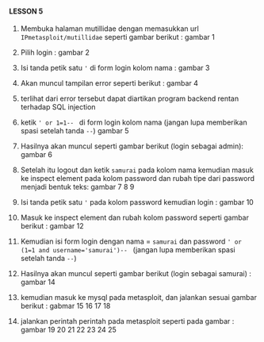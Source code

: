 #### LESSON 5

1. Membuka halaman mutillidae dengan memasukkan url `IPmetasploit/mutillidae` seperti gambar berikut : gambar 1

2. Pilih login : gambar 2

3. Isi tanda petik satu ` ' ` di form login kolom nama : gambar 3

4. Akan muncul tampilan error seperti berikut : gambar 4 

5. terlihat dari error tersebut dapat diartikan program backend rentan terhadap SQL injection

6. ketik `' or 1=1-- ` di form login kolom nama (jangan lupa memberikan spasi setelah tanda `--`) gambar 5

5. Hasilnya akan muncul seperti gambar berikut (login sebagai admin): gambar 6

6. Setelah itu logout dan ketik `samurai` pada kolom nama kemudian masuk ke inspect element pada kolom password dan rubah tipe dari password menjadi bentuk teks: gambar 7 8 9

7. Isi tanda petik satu ` ' ` pada kolom password kemudian login : gambar 10

8. Masuk ke inspect element dan rubah kolom password seperti gambar berikut : gambar 12

9. Kemudian isi form login dengan nama = `samurai` dan password `' or (1=1 and username='samurai')-- ` (jangan lupa memberikan spasi setelah tanda `--`)

10. Hasilnya akan muncul seperti gambar berikut (login sebagai samurai) : gambar 14

11. kemudian masuk ke mysql pada metasploit, dan jalankan sesuai gambar berikut : gabmar 15 16 17 18

12. jalankan perintah perintah pada metasploit seperti pada gambar : gambar 19 20 21 22 23 24 25

